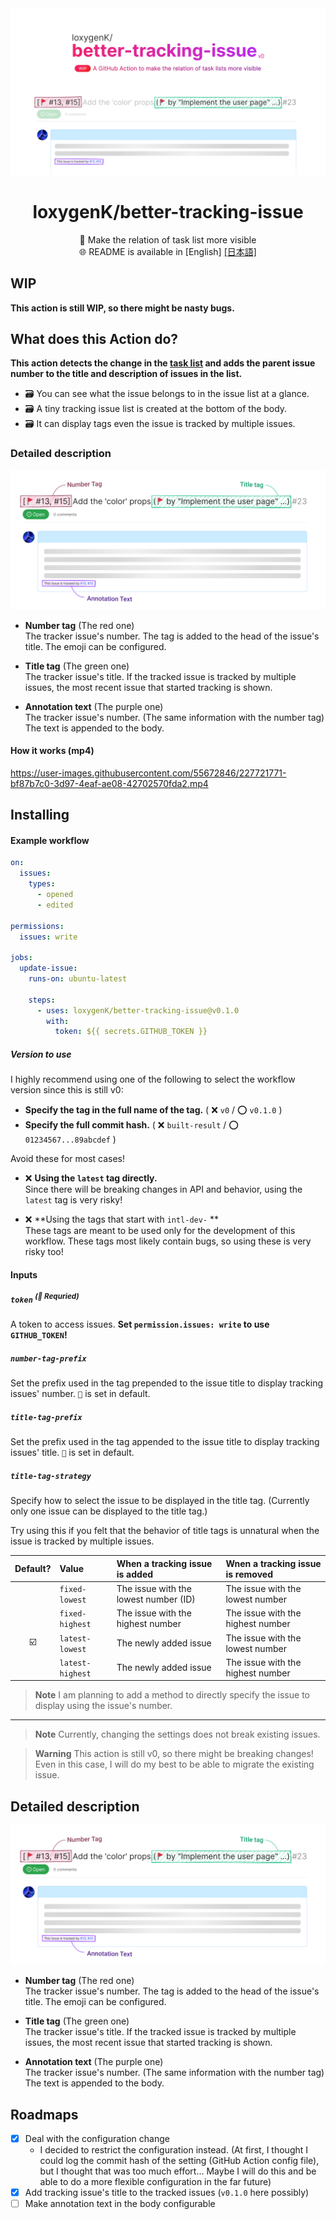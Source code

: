 
<img src="./_readme/hero.svg" />

<div align="center">

# loxygenK/better-tracking-issue

🚩 Make the relation of task list more visible<br />
🌐 README is available in [English] [[日本語]](./README.ja.md)

</div>

## WIP
**This action is still WIP, so there might be nasty bugs.**

## What does this Action do?

**This action detects the change in the [task list](https://docs.github.com/en/get-started/writing-on-github/working-with-advanced-formatting/about-task-lists) and adds the parent issue number to the title and description of issues in the list.**

- ️🗃️ You can see what the issue belongs to in the issue list at a glance.
- ️🗃️ A tiny tracking issue list is created at the bottom of the body.
- ️🗃️ It can display tags even the issue is tracked by multiple issues.

### Detailed description

<img src="./_readme/textDescription.svg" />

- **Number tag** (The red one)<br />
  The tracker issue's number. The tag is added to the head of the issue's title. The emoji can be configured.

- **Title tag** (The green one)<br />
  The tracker issue's title. If the tracked issue is tracked by multiple issues, the most recent issue that started tracking is shown.

- **Annotation text** (The purple one)<br />
  The tracker issue's number. (The same information with the number tag) The text is appended to the body.

#### How it works (mp4)

https://user-images.githubusercontent.com/55672846/227721771-bf87b7c0-3d97-4eaf-ae08-42702570fda2.mp4

## Installing
#### Example workflow

```yaml
on:
  issues:
    types:
      - opened
      - edited

permissions:
  issues: write

jobs:
  update-issue:
    runs-on: ubuntu-latest
    
    steps:
      - uses: loxygenK/better-tracking-issue@v0.1.0
        with:
          token: ${{ secrets.GITHUB_TOKEN }}
```

##### Version to use

I highly recommend using one of the following to select the workflow version since this is still v0:

- **Specify the tag in the full name of the tag.** ( ❌ `v0` / ⭕ `v0.1.0` )
- **Specify the full commit hash.** ( ❌ `built-result` / ⭕ `01234567...89abcdef` )

Avoid these for most cases!

- ️️❌ **Using the `latest` tag directly.**<br />
  Since there will be breaking changes in API and behavior, using the `latest` tag is very risky!

- ️️❌ **Using the tags that start with `intl-dev-` **<br />
  These tags are meant to be used only for the development of this workflow. These tags most likely contain bugs, so using these is very risky too!

#### Inputs

##### `token` <sup>(🔶 Requried)</sup>
A token to access issues. **Set `permission.issues: write` to use `GITHUB_TOKEN`!**

##### `number-tag-prefix`
Set the prefix used in the tag prepended to the issue title to display tracking issues' number.
`🚩` is set in default.

##### `title-tag-prefix`
Set the prefix used in the tag appended to the issue title to display tracking issues' title.
`🚩` is set in default.

##### `title-tag-strategy`
Specify how to select the issue to be displayed in the title tag. (Currently only one issue can be displayed to the title tag.)

Try using this if you felt that the behavior of title tags is unnatural when the issue is tracked by multiple issues.

| Default? | Value            | When a tracking issue is added        | Wnen a tracking issue is removed  |
| :------: | :--------------- | :------------------------------------ | :-------------------------------- |
|          | `fixed-lowest`   | The issue with the lowest number (ID) | The issue with the lowest number  |
|          | `fixed-highest`  | The issue with the highest number     | The issue with the highest number |
|    ☑️     | `latest-lowest`  | The newly added issue                 | The issue with the lowest number  |
|          | `latest-highest` | The newly added issue                 | The issue with the highest number |

> **Note**
> I am planning to add a method to directly specify the issue to display using the issue's number.

---

> **Note**
> Currently, changing the settings does not break existing issues.

> **Warning**
> This action is still v0, so there might be breaking changes! Even in this case, I will do my best to be able to migrate the existing issue.

## Detailed description

<img src="./_readme/textDescription.svg" />

- **Number tag** (The red one)<br />
  The tracker issue's number. The tag is added to the head of the issue's title. The emoji can be configured.

- **Title tag** (The green one)<br />
  The tracker issue's title. If the tracked issue is tracked by multiple issues, the most recent issue that started tracking is shown.

- **Annotation text** (The purple one)<br />
  The tracker issue's number. (The same information with the number tag) The text is appended to the body.

## Roadmaps

- [x] Deal with the configuration change
  - I decided to restrict the configuration instead. (At first, I thought I could log the commit hash of the setting
    (GitHub Action config file), but I thought that was too much effort… Maybe I will do this and be able to do
    a more flexible configuration in the far future)
- [x] Add tracking issue's title to the tracked issues (`v0.1.0` here possibly)
- [ ] Make annotation text in the body configurable
